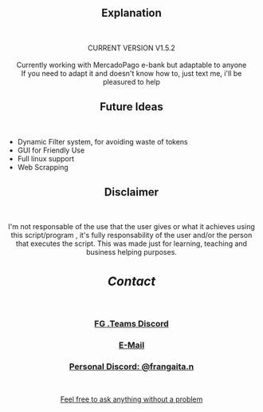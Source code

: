 <div align="center">
  <h2>Explanation</h2>
  <br>
  <p> CURRENT VERSION V1.5.2<br><br> Currently working with MercadoPago e-bank but adaptable to anyone <br> If you need to adapt it and doesn't know how to, just text me, i'll be pleasured to help</p>
</div>

<div>
  <h2 align="center">Future Ideas</h2>
  <br>
  <ul>
    <li>Dynamic Filter system, for avoiding waste of tokens</li>
    <li>GUI for Friendly Use</li>
    <li>Full linux support</li>
    <li>Web Scrapping</li>
  </ul>
</div>

<div align="center">
  <h2>Disclaimer</h2>
  <br>
  <p>I'm not responsable of the use that the user gives or what it achieves using this script/program , it's fully responsability of the user and/or the person that executes the script. This was made just for learning, teaching and business helping purposes.</p>
</div>

<div align="center">
  <h2 align="center" style= font-size:1.75em><em>Contact</em></h2>
  <br>
  <h3><a href="discord.gg/Q2KuwbXaJc">FG .Teams Discord</h3>
  <h3><a href="mailto:fran.nesgaitan15@gmail.com">E-Mail</h3>
    <h3>Personal Discord: @frangaita.n</h3>
  <br>
  <p>Feel free to ask anything without a problem</p>
  
</div>
